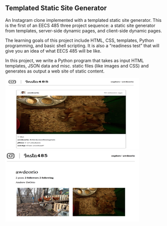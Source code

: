 ## Templated Static Site Generator

An Instagram clone implemented with a templated static site generator. This is the first of an EECS 485 three project sequence: a static site generator from templates, server-side dynamic pages, and client-side dynamic pages.

The learning goals of this project include HTML, CSS, templates, Python programming, and basic shell scripting. It is also a “readiness test” that will give you an idea of what EECS 485 will be like.

In this project, we write a Python program that takes as input HTML templates, JSON data and misc. static files (like images and CSS) and generates as output a web site of static content. 

<img src="insta_01.png" width="430" height="230">

<img src="insta_02.png" width="430" height="230">
